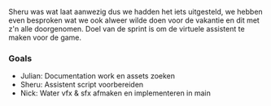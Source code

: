 Sheru was wat laat aanwezig dus we hadden het iets uitgesteld, we hebben even besproken wat we ook alweer wilde doen voor de vakantie en dit met z'n alle doorgenomen. Doel van de sprint is om de virtuele assistent te maken voor de game. 

### Goals
- Julian: Documentation work en assets zoeken
- Sheru: Assistent script voorbereiden 
- Nick: Water vfx & sfx afmaken en implementeren in main